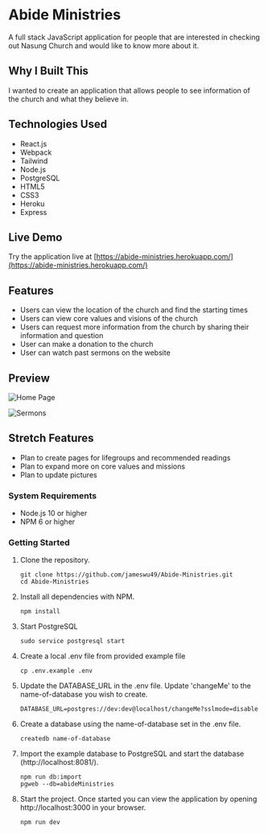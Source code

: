 # Abide Ministries

A full stack JavaScript application for people that are interested in checking out Nasung Church and would like to know more about it.

## Why I Built This

I wanted to create an application that allows people to see information of the church and what they believe in.

## Technologies Used

- React.js
- Webpack
- Tailwind
- Node.js
- PostgreSQL
- HTML5
- CSS3
- Heroku
- Express


## Live Demo

Try the application live at [https://abide-ministries.herokuapp.com/](https://abide-ministries.herokuapp.com/)

## Features

- Users can view the location of the church and find the starting times
- Users can view core values and visions of the church
- Users can request more information from the church by sharing their information and question
- User can make a donation to the church
- User can watch past sermons on the website

## Preview

![Home Page](server/public/images/landing.gif)

![Sermons](server/public/images/sermons.gif)

## Stretch Features

- Plan to create pages for lifegroups and recommended readings
- Plan to expand more on core values and missions
- Plan to update pictures

### System Requirements

- Node.js 10 or higher
- NPM 6 or higher

### Getting Started

1. Clone the repository.

    ```shell
    git clone https://github.com/jameswu49/Abide-Ministries.git
    cd Abide-Ministries
    ```

2. Install all dependencies with NPM.

    ```shell
    npm install
    ```

3. Start PostgreSQL

    ```shell
    sudo service postgresql start
    ```

4. Create a local .env file from provided example file

    ```shell
    cp .env.example .env
    ```

5. Update the DATABASE_URL in the .env file. Update 'changeMe' to the name-of-database you wish to create.

    ```shell
    DATABASE_URL=postgres://dev:dev@localhost/changeMe?sslmode=disable
    ```

6. Create a database using the name-of-database set in the .env file.

    ```shell
    createdb name-of-database
    ```

7. Import the example database to PostgreSQL and start the database (http://localhost:8081/).

    ```shell
    npm run db:import
    pgweb --db=abideMinistries
    ```

8. Start the project. Once started you can view the application by opening http://localhost:3000 in your browser.

    ```shell
    npm run dev
    ```
